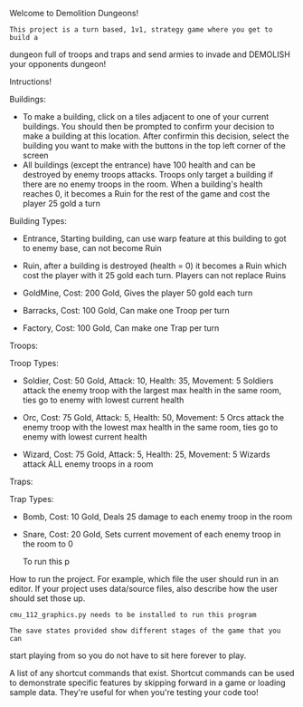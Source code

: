 
Welcome to Demolition Dungeons!

    This project is a turn based, 1v1, strategy game where you get to build a
dungeon full of troops and traps and send armies to invade and DEMOLISH your
opponents dungeon!

Intructions!

Buildings:
- To make a building, click on a tiles adjacent to one of your current buildings.
You should then be prompted to confirm your decision to make a building at this
location. After confirmin this decision, select the building you want to make
with the buttons in the top left corner of the screen
- All buildings (except the entrance) have 100 health and can be destroyed by enemy troops attacks. Troops only target a building if there are no enemy troops in the room. When a building's health reaches 0, it becomes a Ruin for the rest of the game and cost the player 25 gold a turn

Building Types:
- Entrance, Starting building, can use warp feature at this building to got to enemy base, can not become Ruin

- Ruin, after a building is destroyed (health = 0) it becomes a Ruin which cost the player with it 25 gold each turn. Players can not replace Ruins

- GoldMine, Cost: 200 Gold, Gives the player 50 gold each turn

- Barracks, Cost: 100 Gold, Can make one Troop per turn

- Factory, Cost: 100 Gold, Can make one Trap per turn

Troops:

Troop Types:
- Soldier, Cost: 50 Gold, Attack: 10, Health: 35, Movement: 5
    Soldiers attack the enemy troop with the largest max health in the same room, ties go to enemy with lowest current health

- Orc, Cost: 75 Gold, Attack: 5, Health: 50, Movement: 5
    Orcs attack the enemy troop with the lowest max health in the same room, ties go to enemy with lowest current health

- Wizard, Cost: 75 Gold, Attack: 5, Health: 25, Movement: 5
    Wizards attack ALL enemy troops in a room

Traps:

Trap Types:
- Bomb, Cost: 10 Gold, Deals 25 damage to each enemy troop in the room

- Snare, Cost: 20 Gold, Sets current movement of each enemy troop in the room to 0




    To run this p

How to run the project. For example, which file the user should run in an editor. If your project uses data/source files, also describe how the user should set those up.

    cmu_112_graphics.py needs to be installed to run this program

    The save states provided show different stages of the game that you can
start playing from so you do not have to sit here forever to play.

A list of any shortcut commands that exist. Shortcut commands can be used to demonstrate specific features by skipping forward in a game or loading sample data. They're useful for when you're testing your code too!